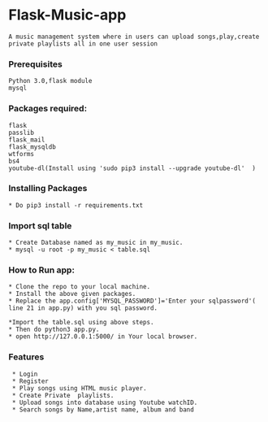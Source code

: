 # Flask-Music-app
    A music management system where in users can upload songs,play,create private playlists all in one user session
### Prerequisites
    Python 3.0,flask module
    mysql
  
### Packages required:
    flask
    passlib
    flask_mail
    flask_mysqldb
    wtforms
    bs4
    youtube-dl(Install using 'sudo pip3 install --upgrade youtube-dl'  )
    
### Installing Packages
    * Do pip3 install -r requirements.txt

### Import sql table
    * Create Database named as my_music in my_music.
    * mysql -u root -p my_music < table.sql

### How to Run app:
    * Clone the repo to your local machine.
    * Install the above given packages.
    * Replace the app.config['MYSQL_PASSWORD']='Enter your sqlpassword'( line 21 in app.py) with you sql password.
    
    *Import the table.sql using above steps.
    * Then do python3 app.py.
    * open http://127.0.0.1:5000/ in Your local browser.
    
### Features
     * Login
     * Register 
     * Play songs using HTML music player.
     * Create Private  playlists.
     * Upload songs into database using Youtube watchID. 
     * Search songs by Name,artist name, album and band
   
 

   
   
  
 
 
   
